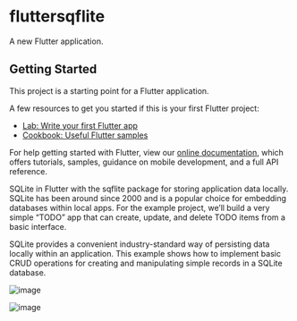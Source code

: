 # fluttersqflite

A new Flutter application.

## Getting Started

This project is a starting point for a Flutter application.

A few resources to get you started if this is your first Flutter project:

- [Lab: Write your first Flutter app](https://flutter.dev/docs/get-started/codelab)
- [Cookbook: Useful Flutter samples](https://flutter.dev/docs/cookbook)

For help getting started with Flutter, view our
[online documentation](https://flutter.dev/docs), which offers tutorials,
samples, guidance on mobile development, and a full API reference.

SQLite in Flutter with the sqflite package for storing application data locally. SQLite has been around since 2000 and is a popular choice for embedding databases within local apps. For the example project, we’ll build a very simple “TODO” app that can create, update, and delete TODO items from a basic interface.

SQLite provides a convenient industry-standard way of persisting data locally within an application. This example shows how to implement basic CRUD operations for creating and manipulating simple records in a SQLite database.

![image](https://user-images.githubusercontent.com/39657409/83290415-37ebf180-a204-11ea-969d-20d0ff49e827.png)

![image](https://user-images.githubusercontent.com/39657409/83290450-3de1d280-a204-11ea-87a4-13c745d0ba72.png)
